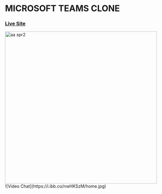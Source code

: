 # MICROSOFT TEAMS CLONE
### [Live Site](https://teams-cloneapp.herokuapp.com/)
 <img width="502" alt="aa spr2" src="https://user-images.githubusercontent.com/57580997/125255633-44081500-e319-11eb-8b7b-1e2713c5c1bd.png">
![Video Chat](https://i.ibb.co/nwHKSzM/home.jpg)

